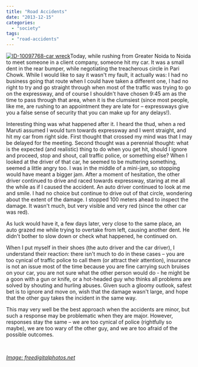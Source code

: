 ```yaml
---
title: "Road Accidents"
date: "2013-12-15"
categories: 
  - "society"
tags: 
  - "road-accidents"
---
```


[![ID-10097768-car wreck](http://criticalinsider.files.wordpress.com/2013/12/id-10097768-car-wreck.jpg?w=300)](http://criticalinsider.files.wordpress.com/2013/12/id-10097768-car-wreck.jpg)Today, while rushing from Greater Noida to Noida to meet someone in a client company, someone hit my car. It was a small dent in the rear bumper, while negotiating the treacherous circle in Pari Chowk. While I would like to say it wasn't my fault, it actually was: I had no business going that route when I could have taken a different one, I had no right to try and go straight through when most of the traffic was trying to go on the expressway, and of course I shouldn't have chosen 9:45 am as the time to pass through that area, when it is the clumsiest (since most people, like me, are rushing to an appointment they are late for – expressways give you a false sense of security that you can make up for any delays!).

Interesting thing was what happened after it. I heard the thud, when a red Maruti assumed I would turn towards expressway and I went straight, and hit my car from right side. First thought that crossed my mind was that I may be delayed for the meeting. Second thought was a perennial thought: what is the expected (and realistic) thing to do when you get hit, should I ignore and proceed, stop and shout, call traffic police, or something else? When I looked at the driver of that car, he seemed to be muttering something, seemed a little angry too. I was in the middle of a mini-jam, so stopping would have meant a bigger jam. After a moment of hesitation, the other driver continued to drive and raced towards expressway, staring at me all the while as if I caused the accident. An auto driver continued to look at me and smile. I had no choice but continue to drive out of that circle, wondering about the extent of the damage. I stopped 100 meters ahead to inspect the damage. It wasn't much, but very visible and very red (since the other car was red).

As luck would have it, a few days later, very close to the same place, an auto grazed me while trying to overtake from left, causing another dent. He didn't bother to slow down or check what happened, he continued on.

When I put myself in their shoes (the auto driver and the car driver), I understand their reaction: there isn't much to do in these cases – you are too cynical of traffic police to call them (or attract their attention), insurance is not an issue most of the time because you are fine carrying such bruises on your car, you are not sure what the other person would do - he might be a goon with a gun or knife, or a hot-headed guy who thinks all problems are solved by shouting and hurling abuses. Given such a gloomy outlook, safest bet is to ignore and move on, wish that the damage wasn't large, and hope that the other guy takes the incident in the same way.

This may very well be the best approach when the accidents are minor, but such a response may be problematic when they are major. However, responses stay the same – we are too cynical of police (rightfully so maybe), we are too wary of the other guy, and we are too afraid of the possible outcomes.

 

[_Image: freedigitalphotos.net_](http://www.freedigitalphotos.net)
